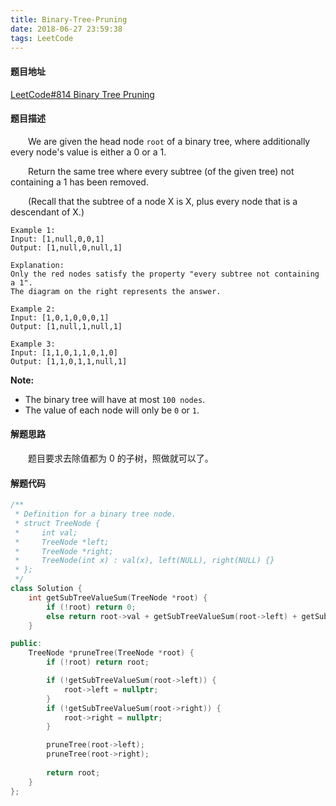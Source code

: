 ```yaml
---
title: Binary-Tree-Pruning
date: 2018-06-27 23:59:38
tags: LeetCode
---
```


#### 题目地址

[LeetCode#814 Binary Tree Pruning](https://leetcode.com/problems/binary-tree-pruning/description/)

#### 题目描述

&emsp;&emsp;We are given the head node `root` of a binary tree, where additionally every node's value is either a 0 or a 1.

&emsp;&emsp;Return the same tree where every subtree (of the given tree) not containing a 1 has been removed.

&emsp;&emsp;(Recall that the subtree of a node X is X, plus every node that is a descendant of X.)

<!--more-->

```
Example 1:
Input: [1,null,0,0,1]
Output: [1,null,0,null,1]
 
Explanation: 
Only the red nodes satisfy the property "every subtree not containing a 1".
The diagram on the right represents the answer.
```

```
Example 2:
Input: [1,0,1,0,0,0,1]
Output: [1,null,1,null,1]
```

```
Example 3:
Input: [1,1,0,1,1,0,1,0]
Output: [1,1,0,1,1,null,1]
```

**Note:**

- The binary tree will have at most `100 nodes`.
- The value of each node will only be `0` or `1`.

#### 解题思路

&emsp;&emsp;题目要求去除值都为 0 的子树，照做就可以了。

#### 解题代码

```c++
/**
 * Definition for a binary tree node.
 * struct TreeNode {
 *     int val;
 *     TreeNode *left;
 *     TreeNode *right;
 *     TreeNode(int x) : val(x), left(NULL), right(NULL) {}
 * };
 */
class Solution {
    int getSubTreeValueSum(TreeNode *root) {
        if (!root) return 0;
        else return root->val + getSubTreeValueSum(root->left) + getSubTreeValueSum(root->right);
    }

public:
    TreeNode *pruneTree(TreeNode *root) {
        if (!root) return root;

        if (!getSubTreeValueSum(root->left)) {
            root->left = nullptr;
        }
        if (!getSubTreeValueSum(root->right)) {
            root->right = nullptr;
        }

        pruneTree(root->left);
        pruneTree(root->right);
        
        return root;
    }
};
```

